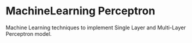 # MachineLearning Perceptron
 Machine Learning techniques to implement Single Layer and Multi-Layer Perceptron model.
